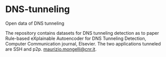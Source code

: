 # DNS-tunneling
Open data of DNS tunneling

The repository contains datasets for DNS tunneling detection as to paper Rule-based eXplainable Autoencoder for DNS Tunneling Detection, Computer Communication journal, Elsevier.
The two applications tunneled are SSH and p2p.
maurizio.mongelli@cnr.it.
